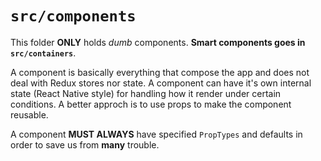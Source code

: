 # `src/components`

This folder **ONLY** holds _dumb_ components. **Smart components goes in `src/containers`**.

A component is basically everything that compose the app and does not deal with Redux stores nor state. A component can have it's own internal state (React Native style) for handling how it render under certain conditions. A better approch is to use props to make the component reusable.

A component **MUST ALWAYS** have specified `PropTypes` and defaults in order to save us from **many** trouble.
